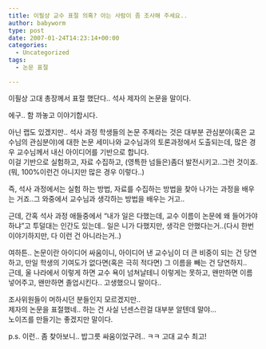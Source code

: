```yaml
---
title: 이필상 교수 표절 의혹? 아는 사람이 좀 조사해 주세요..
author: babyworm
type: post
date: 2007-01-24T14:23:14+00:00
categories:
  - Uncategorized
tags:
  - 논문 표절

---
```

이필상 고대 총장께서 표절 했단다.. 석사 제자의 논문을 말이다.

에구.. 함 까놓고 이야기합시다.

아닌 랩도 있겠지만.. 석사 과정 학생들의 논문 주제라는 것은 대부분 관심분야(혹은 교수님의 관심분야)에 대한 논문 세미나와 교수님과의 토론과정에서 도출되는데, 많은 경우 교수님께서 내신 아이디어를 기반으로 합니다.  
이걸 기반으로 실험하고, 자료 수집하고, (영특한 넘들은)좀더 발전시키고..그런 것이죠.  
(뭐, 100%이런건 아니지만 많은 경우 이렇다..)

즉, 석사 과정에서는 실험 하는 방법, 자료를 수집하는 방법을 찾아 나가는 과정을 배우는 거죠..그 와중에서 교수님과 생각하는 방법을 배우는 거고..

근데, 간혹 석사 과정 애들중에서 &#8220;내가 일은 다했는데, 교수 이름이 논문에 왜 들어가야 하냐&#8221;고 투덜대는 인간도 있는데.. 일은 니가 다했지만, 생각은 안했다는거..(다시 한번 이야기하지만, 다 이런 건 아니라는거..)

여하튼.. 논문이란 아이디어 싸움이니, 아이디어 낸 교수님이 더 큰 비중이 되는 건 당연하고, 만일 학생의 기여도가 없다면(혹은 극히 적다면) 그 이름을 빼는 건 당연하지..  
근데, 울 나라에서 이렇게 하면 교수 욕이 넘쳐날테니 이렇게는 못하고, 왠만하면 이름 넣어주고, 왠만하면 졸업시킨다.. 고생했으니 말이다..

조사위원들이 머하시던 분들인지 모르겠지만..  
제자의 논문을 표절했네.. 하는 건 사실 넌센스란걸 대부분 알텐데 말야&#8230;  
노이즈를 만들기는 좋겠지만 말이다.

p.s. 이런.. 좀 찾아보니.. 밥그릇 싸움이었구려.. ㅋㅋ 고대 교수 최고!
